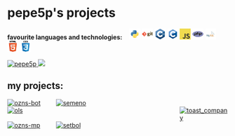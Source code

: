 # pepe5p's projects

**favourite languages and technologies:**
&nbsp;&nbsp;
<code><img height="25" src="https://raw.githubusercontent.com/github/explore/80688e429a7d4ef2fca1e82350fe8e3517d3494d/topics/python/python.png"></code>
<code><img height="25" src="https://raw.githubusercontent.com/github/explore/80688e429a7d4ef2fca1e82350fe8e3517d3494d/topics/git/git.png"></code>
<code><img height="25" src="https://raw.githubusercontent.com/github/explore/80688e429a7d4ef2fca1e82350fe8e3517d3494d/topics/cpp/cpp.png"></code>
<code><img height="25" src="https://raw.githubusercontent.com/github/explore/80688e429a7d4ef2fca1e82350fe8e3517d3494d/topics/c/c.png"></code>
<code><img height="25" src="https://raw.githubusercontent.com/github/explore/80688e429a7d4ef2fca1e82350fe8e3517d3494d/topics/javascript/javascript.png"></code>
<code><img height="25" src="https://raw.githubusercontent.com/github/explore/80688e429a7d4ef2fca1e82350fe8e3517d3494d/topics/php/php.png"></code>
<code><img height="25" src="https://raw.githubusercontent.com/github/explore/80688e429a7d4ef2fca1e82350fe8e3517d3494d/topics/mysql/mysql.png"></code>
<code><img height="25" src="https://raw.githubusercontent.com/github/explore/80688e429a7d4ef2fca1e82350fe8e3517d3494d/topics/html/html.png"></code>
<code><img height="25" src="https://raw.githubusercontent.com/github/explore/80688e429a7d4ef2fca1e82350fe8e3517d3494d/topics/css/css.png"></code>
<!-- <code><img height="30" src="https://raw.githubusercontent.com/github/explore/80688e429a7d4ef2fca1e82350fe8e3517d3494d/topics/nodejs/nodejs.png"></code> -->

<a href="https://github.com/anuraghazra/github-readme-stats">
  <img src="https://github-readme-stats.vercel.app/api?username=pepe5p&show_icons=true&theme=gotham&hide_title=true" alt="pepe5p" />
</a>
<a href="https://github.com/anuraghazra/github-readme-stats">
  <img src="https://github-readme-stats.vercel.app/api/top-langs/?username=pepe5p&theme=gotham&layout=compact" />
</a>

## my projects:
<p style="display: flex; flex-wrap: wrap">
  <a style="display: block; flex-basis: 22%" href="https://github.com/pepe5p/ozns-bot">
    <img src="https://user-images.githubusercontent.com/92339606/161807669-48fc7b3d-7e9d-470a-a9df-25e53d7130d0.png" title="ozns-bot">
  </a>
  <a style="display: block; flex-basis: 78%" href="https://github.com/pepe5p/semeno">
    <img src="https://user-images.githubusercontent.com/92339606/161811678-c496fe90-383b-46be-94d9-1ad048645c32.png" title="semeno">
  </a>

  <a style="display: block; flex-basis: 78%" href="https://github.com/pepe5p/ols">
    <img src="https://user-images.githubusercontent.com/92339606/161812742-4bf5a2ae-45d0-48ff-a315-486e4b1763b7.png" title="ols">
  </a>
  <a style="display: block; flex-basis: 22%" href="https://github.com/pepe5p/toast_company">
    <img src="https://user-images.githubusercontent.com/92339606/161815204-cf73db6a-83b5-45b4-8d36-58ef8f562164.png" title="toast_company">
  </a>

  <a style="display: block; flex-basis: 22%" href="https://github.com/pepe5p/ozns-mp">
    <img src="https://user-images.githubusercontent.com/92339606/161820782-24830307-6da7-49f6-952d-37afd6eb9f8d.png" title="ozns-mp">
  </a>
  <a style="display: block; flex-basis: 78%" href="https://github.com/pepe5p/setbol">
    <img src="https://user-images.githubusercontent.com/92339606/161820879-4f7168df-c316-41ad-8282-cc354c7cdd96.png" title="setbol">
  </a>
</p>

